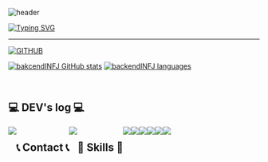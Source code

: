 ![header](https://capsule-render.vercel.app/api?type=waving&color=6994CDEE&text=&animation=twinkling&height=80)

[![Typing SVG](https://readme-typing-svg.demolab.com?font=Alkatra&weight=500&size=45&duration=4000&pause=3&color=6994CDEE&center=false&vCenter=false&multiline=true&repeat=true&width=1000&height=100&lines=Welcome+to+backendINFJ+GitHub!👋)](https://git.io/typing-svg)
 
<div align="left">   
 
 ---  

[![GITHUB](https://hits.seeyoufarm.com/api/count/incr/badge.svg?url=https%3A%2F%2Fgithub.com%2FbackendINFJ&count_bg=%23F29494&title_bg=%232F2E2E&icon=github.svg&icon_color=%23FFFFFF&title=GITHUB&edge_flat=false)](https://github.com/backendINFJ)

[![bakcendINFJ GitHub stats](https://github-readme-stats.vercel.app/api?username=backendINFJ&theme=nord&hide_border=true&count_private=true)](https://github.com/backendINFJ/github-readme-stats) [![backendINFJ languages](https://github-readme-stats.vercel.app/api/top-langs/?username=backendINFJ&layout=compact&theme=nord&hide_border=true&langs_count=10)](https://github.com/bakcendINFJ/github-readme-stats)
 
<!--  <a href="https://github.com/backendINFJ">
    <img align="center" src="https://github-readme-activity-graph.cyclic.app/graph?username=backendINFJ&theme=light&height=400&width=400&bg_color=white&title_color=2f80ed&color=2f80ed&line=2f80ed&point=1074b8&custom_title=backendINFJ's%20Contribution%20Graph&area=true&hide_border=true&font_color=2f80ed&font_weight=bold" />
  </a> -->
 
<br>

## 💻 DEV's log 💻
<div style="display:flex; flex-direction:row;">  
    <a href="https://velog.io/@clover14/posts">
        <img src="https://img.shields.io/badge/velog-000000?style=for-the-badge&logo=velog&logoColor=white"> 
    </a>
<!--     <a href="https://www.notion.so/homputer/Notion-3a51e19fa20a4c08a3c1d281a7a2c741">
        <img src="https://img.shields.io/badge/Notion-9999FF?style=for-the-badge&logo=Notion&logoColor=white"> 
    </a> -->
  
 
 ## 📞 Contact 📞  
<div style="display:flex; flex-direction:row;">
    <a href="mailto:backendINFJ@gmail.com">
        <img src="https://img.shields.io/badge/Gmail-EA4335?style=for-the-badge&logo=Gmail&logoColor=white"> 
    </a>
</div><br>


    
## 🔨 Skills 🔨
<div style="display:flex; flex-direction:row;">
    <img src="https://img.shields.io/badge/JAVA-%234ea94b?style=for-the-badge&logo=JAVA&logoColor=white"> 
    <img src="https://img.shields.io/badge/Spring-6DB33F?style=for-the-badge&logo=SPRING boot&logoColor=white"> 
    <img src="https://img.shields.io/badge/MYSQL-4479A1.svg?style=for-the-badge&logo=MYSQL&logoColor=white">
    <img src="https://img.shields.io/badge/REDIS-%23DD0031.svg?&style=for-the-badge&logo=redis&logoColor=white">
    <img src="https://img.shields.io/badge/Grafana-%23F46800.svg?style=for-the-badge&logo=grafana&logoColor=white">
    <img src="https://img.shields.io/badge/Prometheus-E6522C?style=for-the-badge&logo=Prometheus&logoColor=white">
    <br>

</div><br>
</div>

<!-- [![Solved.ac](http://mazassumnida.wtf/api/v2/generate_badge?boj=backendINFJ)](https://solved.ac/backendINFJ) -->

 
